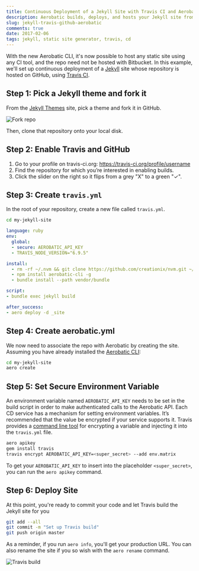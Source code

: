 ```yaml
---
title: Continuous Deployment of a Jekyll Site with Travis CI and Aerobatic
description: Aerobatic builds, deploys, and hosts your Jekyll site from Github, using Travis CI.
slug: jekyll-travis-github-aerobatic
comments: true
date: 2017-02-06
tags: jekyll, static site generator, travis, cd
---
```


With the new Aerobatic CLI, it's now possible to host any static site using any CI tool, and the repo need not be hosted with Bitbucket. In this example, we'll set up continuous deployment of a [Jekyll](https://jekyllrb.com/) site whose repository is hosted on GitHub, using [Travis CI](https://travis-ci.org/).


## Step 1: Pick a Jekyll theme and fork it

From the [Jekyll Themes](http://jekyllthemes.org/) site, pick a theme and fork it in GitHub.

<img class="screenshot" src="/img/github-fork.png" alt="Fork repo">

Then, clone that repository onto your local disk.

## Step 2: Enable Travis and GitHub

1. Go to your profile on travis-ci.org: https://travis-ci.org/profile/username
2. Find the repository for which you’re interested in enabling builds.
3. Click the slider on the right so it flips from a grey "X" to a green "✓".

## Step 3: Create `travis.yml`

In the root of your repository, create a new file called `travis.yml`.

```bash
cd my-jekyll-site
```

```yaml
language: ruby
env:
  global:
  - secure: AEROBATIC_API_KEY
  - TRAVIS_NODE_VERSION="6.9.5"

install:
  - rm -rf ~/.nvm && git clone https://github.com/creationix/nvm.git ~/.nvm && (cd ~/.nvm && git checkout `git describe --abbrev=0 --tags`) && source ~/.nvm/nvm.sh && nvm install $TRAVIS_NODE_VERSION
  - npm install aerobatic-cli -g
  - bundle install --path vendor/bundle

script:
- bundle exec jekyll build

after_success:
- aero deploy -d _site

```

## Step 4: Create aerobatic.yml

We now need to associate the repo with Aerobatic by creating the site. Assuming you have already installed the [Aerobatic CLI](https://www.aerobatic.com/docs/getting-started/):

```bash
cd my-jekyll-site
aero create
```

## Step 5: Set Secure Environment Variable

An environment variable named `AEROBATIC_API_KEY` needs to be set in the build script in order to make authenticated calls to the Aerobatic API. Each CD service has a mechanism for setting environment variables. It’s recommended that the value be encrypted if your service supports it. Travis provides a [command line tool](https://docs.travis-ci.com/user/environment-variables/#Defining-encrypted-variables-in-.travis.yml) for encrypting a variable and injecting it into the `travis.yml` file.

```bash
aero apikey
gem install travis
travis encrypt AEROBATIC_API_KEY=<super_secret> --add env.matrix
```

To get your `AEROBATIC_API_KEY` to insert into the placeholder `<super_secret>`, you can run the `aero apikey` command.

## Step 6: Deploy Site

At this point, you're ready to commit your code and let Travis build the Jekyll site for you

```bash
git add --all
git commit -m "Set up Travis build"
git push origin master
```

As a reminder, if you run `aero info`, you'll get your production URL. You can also rename the site if you so wish with the `aero rename` command.


<img class="screenshot" src="/img/travis-build.png" alt="Travis build">








